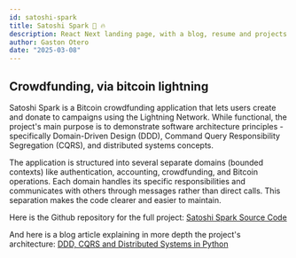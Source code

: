```yaml
---
id: satoshi-spark
title: Satoshi Spark 🚀 🔥
description: React Next landing page, with a blog, resume and projects section.
author: Gaston Otero
date: "2025-03-08"
---
```


## Crowdfunding, via bitcoin lightning

Satoshi Spark is a Bitcoin crowdfunding application that lets users create and donate to campaigns using the Lightning Network. While functional, the project's main purpose is to demonstrate software architecture principles - specifically Domain-Driven Design (DDD), Command Query Responsibility Segregation (CQRS), and distributed systems concepts.


The application is structured into several separate domains (bounded contexts) like authentication, accounting, crowdfunding, and Bitcoin operations. Each domain handles its specific responsibilities and communicates with others through messages rather than direct calls. This separation makes the code clearer and easier to maintain.

Here is the Github repository for the full project: [Satoshi Spark Source Code](https://github.com/gastonoterom/Satoshi-Spark)

And here is a blog article explaining in more depth the project's architecture: [DDD, CQRS and Distributed Systems in Python](/blog/ddd-cqrs-distributed-systems)